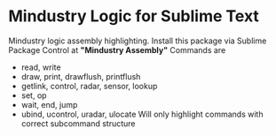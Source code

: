 # Mindustry Logic for Sublime Text
Mindustry logic assembly highlighting.
Install this package via Sublime Package Control at **"Mindustry Assembly"**
Commands are
* read, write
* draw, print, drawflush, printflush
* getlink, control, radar, sensor, lookup
* set, op
* wait, end, jump
* ubind, ucontrol, uradar, ulocate
Will only highlight commands with correct subcommand structure
